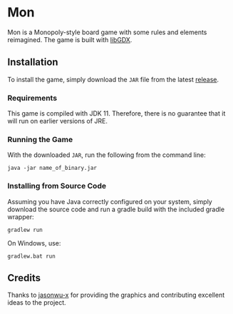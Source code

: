 # Mon
Mon is a Monopoly-style board game with some rules and elements reimagined. The game is built with [libGDX](https://libgdx.badlogicgames.com/ "libGDX Homepage").
## Installation
To install the game, simply download the `JAR` file from the latest [release](https://github.com/tonyhu-x/Mon/releases/).
### Requirements
This game is compiled with JDK 11. Therefore, there is no guarantee that it will run on earlier versions of JRE.
### Running the Game
With the downloaded `JAR`, run the following from the command line:
```
java -jar name_of_binary.jar
```
### Installing from Source Code
Assuming you have Java correctly configured on your system, simply download the source code and run a gradle build with the included gradle wrapper:
```
gradlew run
```
On Windows, use:
```
gradlew.bat run
```
## Credits
Thanks to [jasonwu-x](https://github.com/jasonwu-x) for providing the graphics and contributing excellent ideas to the project.